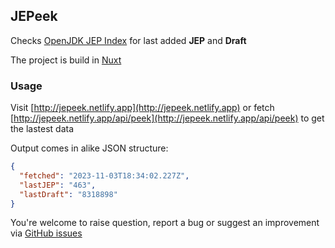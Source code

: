 ## JEPeek
Checks [OpenJDK JEP Index](https://openjdk.org/jeps/0) for last added **JEP** and **Draft**

The project is build in [Nuxt](https://nuxt.com/)

### Usage
Visit [http://jepeek.netlify.app](http://jepeek.netlify.app) or fetch [http://jepeek.netlify.app/api/peek](http://jepeek.netlify.app/api/peek) to get the lastest data

Output comes in alike JSON structure:

```json
{
  "fetched": "2023-11-03T18:34:02.227Z",
  "lastJEP": "463",
  "lastDraft": "8318898"
}
```

You're welcome to raise question, report a bug or suggest an improvement via [GitHub issues](https://github.com/AloisSeckar/JEPeek/issues)
